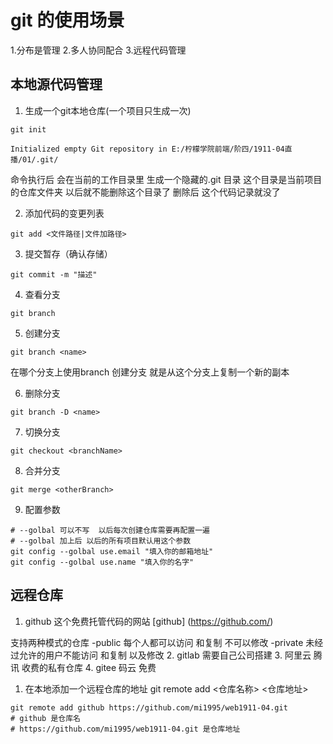  # git 的使用场景
1.分布是管理
2.多人协同配合
3.远程代码管理

## 本地源代码管理
1. 生成一个git本地仓库(一个项目只生成一次)
```shell
git init 

Initialized empty Git repository in E:/柠檬学院前端/阶四/1911-04直播/01/.git/
```

命令执行后 会在当前的工作目录里 生成一个隐藏的.git 目录  这个目录是当前项目的仓库文件夹 以后就不能删除这个目录了 删除后  这个代码记录就没了

2. 添加代码的变更列表
```shell
git add <文件路径|文件加路径>
```

3. 提交暂存（确认存储）
```shell
git commit -m "描述"
```

4. 查看分支
```shell
git branch
```

5. 创建分支
```shell
git branch <name>
```
在哪个分支上使用branch 创建分支 就是从这个分支上复制一个新的副本

6. 删除分支
```shell
git branch -D <name>
```

7. 切换分支
```shell
git checkout <branchName>
```

8. 合并分支
```shell
git merge <otherBranch>
```
9. 配置参数
```shell
# --golbal 可以不写  以后每次创建仓库需要再配置一遍
# --golbal 加上后 以后的所有项目默认用这个参数
git config --golbal use.email "填入你的邮箱地址"
git config --golbal use.name "填入你的名字"
```
## 远程仓库
1. github 这个免费托管代码的网站
[github] (https://github.com/)

支持两种模式的仓库
-public 每个人都可以访问 和复制  不可以修改
-private 未经过允许的用户不能访问 和复制 以及修改
2. gitlab 需要自己公司搭建
3. 阿里云 腾讯 收费的私有仓库
4. gitee 码云 免费

1. 在本地添加一个远程仓库的地址
git remote add <仓库名称> <仓库地址>
```shell
git remote add github https://github.com/mi1995/web1911-04.git
# github 是仓库名
# https://github.com/mi1995/web1911-04.git 是仓库地址
```

